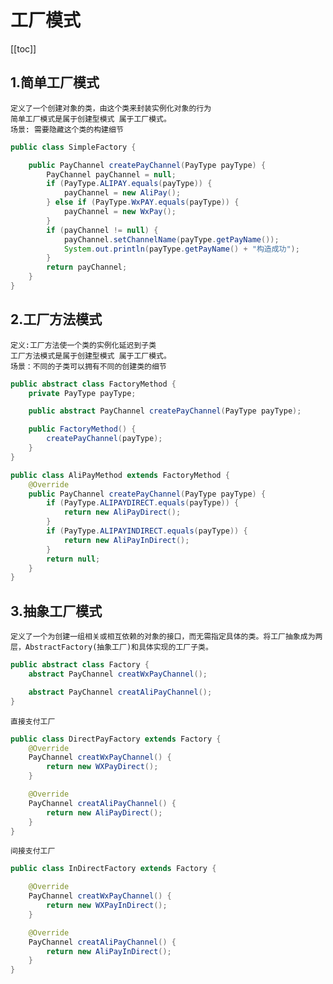# 工厂模式

[[toc]]

## 1.简单工厂模式

    定义了一个创建对象的类，由这个类来封装实例化对象的行为
    简单工厂模式是属于创建型模式 属于工厂模式。
    场景: 需要隐藏这个类的构建细节

```java
public class SimpleFactory {

    public PayChannel createPayChannel(PayType payType) {
        PayChannel payChannel = null;
        if (PayType.ALIPAY.equals(payType)) {
            payChannel = new AliPay();
        } else if (PayType.WxPAY.equals(payType)) {
            payChannel = new WxPay();
        }
        if (payChannel != null) {
            payChannel.setChannelName(payType.getPayName());
            System.out.println(payType.getPayName() + "构造成功");
        }
        return payChannel;
    }
}
```

## 2.工厂方法模式

    定义:工厂方法使一个类的实例化延迟到子类
    工厂方法模式是属于创建型模式 属于工厂模式。
    场景：不同的子类可以拥有不同的创建类的细节

```java
public abstract class FactoryMethod {
    private PayType payType;

    public abstract PayChannel createPayChannel(PayType payType);

    public FactoryMethod() {
        createPayChannel(payType);
    }
}
```

```java
public class AliPayMethod extends FactoryMethod {
    @Override
    public PayChannel createPayChannel(PayType payType) {
        if (PayType.ALIPAYDIRECT.equals(payType)) {
            return new AliPayDirect();
        }
        if (PayType.ALIPAYINDIRECT.equals(payType)) {
            return new AliPayInDirect();
        }
        return null;
    }
}
```

## 3.抽象工厂模式

    定义了一个为创建一组相关或相互依赖的对象的接口，而无需指定具体的类。将工厂抽象成为两层，AbstractFactory(抽象工厂)和具体实现的工厂子类。

```java
public abstract class Factory {
    abstract PayChannel creatWxPayChannel();

    abstract PayChannel creatAliPayChannel();
}
```
    直接支付工厂
```java
public class DirectPayFactory extends Factory {
    @Override
    PayChannel creatWxPayChannel() {
        return new WXPayDirect();
    }

    @Override
    PayChannel creatAliPayChannel() {
        return new AliPayDirect();
    }
}
```
    间接支付工厂
```java
public class InDirectFactory extends Factory {

    @Override
    PayChannel creatWxPayChannel() {
        return new WXPayInDirect();
    }

    @Override
    PayChannel creatAliPayChannel() {
        return new AliPayInDirect();
    }
}
```